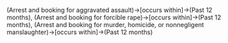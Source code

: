 (Arrest and booking for aggravated assault)->[occurs within]->(Past 12 months), (Arrest and booking for forcible rape)->[occurs within]->(Past 12 months), (Arrest and booking for murder, homicide, or nonnegligent manslaughter)->[occurs within]->(Past 12 months)